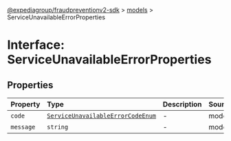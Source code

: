 [@expediagroup/fraudpreventionv2-sdk](../../index.md) > [models](../index.md) > ServiceUnavailableErrorProperties

# Interface: ServiceUnavailableErrorProperties

## Properties

| Property | Type | Description | Source |
| :------ | :------ | :------ | :------ |
| `code` | [`ServiceUnavailableErrorCodeEnum`](../type-aliases/ServiceUnavailableErrorCodeEnum.md) | - | models/ServiceUnavailableError.ts:61 |
| `message` | `string` | - | models/ServiceUnavailableError.ts:62 |
